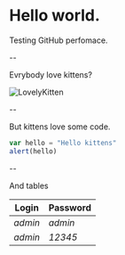 # Hello world.

Testing GitHub perfomace.

--

Evrybody love kittens?

![LovelyKitten](https://i.ytimg.com/vi/Q33Tzb60SnU/hqdefault.jpg "Kitty!")

--

But kittens love some code.

```javascript
var hello = "Hello kittens"
alert(hello)
```

--

And tables

| Login   | Password   |
| ------- | ---------- |
| *admin* | *admin*    |
| *admin* | *12345*    |
